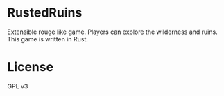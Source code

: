 # RustedRuins
Extensible rouge like game. Players can explore the wilderness and ruins.
This game is written in Rust.

# License
GPL v3
